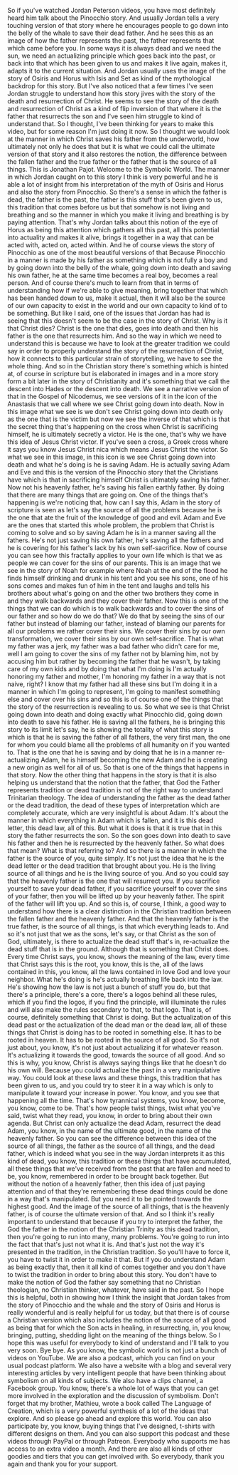  So if you've watched Jordan Peterson videos, you have most definitely heard him talk about the Pinocchio story. And usually Jordan tells a very touching version of that story where he encourages people to go down into the belly of the whale to save their dead father. And he sees this as an image of how the father represents the past, the father represents that which came before you. In some ways it is always dead and we need the sun, we need an actualizing principle which goes back into the past, or back into that which has been given to us and makes it live again, makes it, adapts it to the current situation. And Jordan usually uses the image of the story of Osiris and Horus with Isis and Set as kind of the mythological backdrop for this story. But I've also noticed that a few times I've seen Jordan struggle to understand how this story jives with the story of the death and resurrection of Christ. He seems to see the story of the death and resurrection of Christ as a kind of flip inversion of that where it is the father that resurrects the son and I've seen him struggle to kind of understand that. So I thought, I've been thinking for years to make this video, but for some reason I'm just doing it now. So I thought we would look at the manner in which Christ saves his father from the underworld, how ultimately not only he does that but it is what we could call the ultimate version of that story and it also restores the notion, the difference between the fallen father and the true father or the father that is the source of all things. This is Jonathan Pajot. Welcome to the Symbolic World. The manner in which Jordan caught on to this story I think is very powerful and he is able a lot of insight from his interpretation of the myth of Osiris and Horus and also the story from Pinocchio. So there's a sense in which the father is dead, the father is the past, the father is this stuff that's been given to us, this tradition that comes before us but that somehow is not living and breathing and so the manner in which you make it living and breathing is by paying attention. That's why Jordan talks about this notion of the eye of Horus as being this attention which gathers all this past, all this potential into actuality and makes it alive, brings it together in a way that can be acted with, acted on, acted within. And he of course views the story of Pinocchio as one of the most beautiful versions of that Because Pinocchio in a manner is made by his father as something which is not fully a boy and by going down into the belly of the whale, going down into death and saving his own father, he at the same time becomes a real boy, becomes a real person. And of course there's much to learn from that in terms of understanding how if we're able to give meaning, bring together that which has been handed down to us, make it actual, then it will also be the source of our own capacity to exist in the world and our own capacity to kind of to be something. But like I said, one of the issues that Jordan has had is seeing that this doesn't seem to be the case in the story of Christ. Why is it that Christ dies? Christ is the one that dies, goes into death and then his father is the one that resurrects him. And so the way in which we need to understand this is because we have to look at the greater tradition we could say in order to properly understand the story of the resurrection of Christ, how it connects to this particular strain of storytelling, we have to see the whole thing. And so in the Christian story there's something which is hinted at, of course in scripture but is elaborated in images and in a more story form a bit later in the story of Christianity and it's something that we call the descent into Hades or the descent into death. We see a narrative version of that in the Gospel of Nicodemus, we see versions of it in the icon of the Anastasis that we call where we see Christ going down into death. Now in this image what we see is we don't see Christ going down into death only as the one that is the victim but now we see the inverse of that which is that the secret thing that's happening on the cross when Christ is sacrificing himself, he is ultimately secretly a victor. He is the one, that's why we have this idea of Jesus Christ victor. If you've seen a cross, a Greek cross where it says you know Jesus Christ nica which means Jesus Christ the victor. So what we see in this image, in this icon is we see Christ going down into death and what he's doing is he is saving Adam. He is actually saving Adam and Eve and this is the version of the Pinocchio story that the Christians have which is that in sacrificing himself Christ is ultimately saving his father. Now not his heavenly father, he's saving his fallen earthly father. By doing that there are many things that are going on. One of the things that's happening is we're noticing that, how can I say this, Adam in the story of scripture is seen as let's say the source of all the problems because he is the one that ate the fruit of the knowledge of good and evil. Adam and Eve are the ones that started this whole problem, the problem that Christ is coming to solve and so by saving Adam he is in a manner saving all the fathers. He's not just saving his own father, he's saving all the fathers and he is covering for his father's lack by his own self-sacrifice. Now of course you can see how this fractally applies to your own life which is that we as people we can cover for the sins of our parents. This is an image that we see in the story of Noah for example where Noah at the end of the flood he finds himself drinking and drunk in his tent and you see his sons, one of his sons comes and makes fun of him in the tent and laughs and tells his brothers about what's going on and the other two brothers they come in and they walk backwards and they cover their father. Now this is one of the things that we can do which is to walk backwards and to cover the sins of our father and so how do we do that? We do that by seeing the sins of our father but instead of blaming our father, instead of blaming our parents for all our problems we rather cover their sins. We cover their sins by our own transformation, we cover their sins by our own self-sacrifice. That is what my father was a jerk, my father was a bad father who didn't care for me, well I am going to cover the sins of my father not by blaming him, not by accusing him but rather by becoming the father that he wasn't, by taking care of my own kids and by doing that what I'm doing is I'm actually honoring my father and mother, I'm honoring my father in a way that is not naive, right? I know that my father had all these sins but I'm doing it in a manner in which I'm going to represent, I'm going to manifest something else and cover over his sins and so this is of course one of the things that the story of the resurrection is revealing to us. So what we see is that Christ going down into death and doing exactly what Pinocchio did, going down into death to save his father. He is saving all the fathers, he is bringing this story to its limit let's say, he is showing the totality of what this story is which is that he is saving the father of all fathers, the very first man, the one for whom you could blame all the problems of all humanity on if you wanted to. That is the one that he is saving and by doing that he is in a manner re-actualizing Adam, he is himself becoming the new Adam and he is creating a new origin as well for all of us. So that is one of the things that happens in that story. Now the other thing that happens in the story is that it is also helping us understand that the notion that the father, that God the Father represents tradition or dead tradition is not of the right way to understand Trinitarian theology. The idea of understanding the father as the dead father or the dead tradition, the dead of these types of interpretation which are completely accurate, which are very insightful is about Adam. It's about the manner in which everything in Adam which is fallen, and it is this dead letter, this dead law, all of this. But what it does is that it is true that in this story the father resurrects the son. So the son goes down into death to save his father and then he is resurrected by the heavenly father. So what does that mean? What is that referring to? And so there is a manner in which the father is the source of you, quite simply. It's not just the idea that he is the dead letter or the dead tradition that brought about you. He is the living source of all things and he is the living source of you. And so you could say that the heavenly father is the one that will resurrect you. If you sacrifice yourself to save your dead father, if you sacrifice yourself to cover the sins of your father, then you will be lifted up by your heavenly father. The spirit of the father will lift you up. And so this is, of course, I think, a good way to understand how there is a clear distinction in the Christian tradition between the fallen father and the heavenly father. And that the heavenly father is the true father, is the source of all things, is that which everything leads to. And so it's not just that we as the sons, let's say, or that Christ as the son of God, ultimately, is there to actualize the dead stuff that's in, re-actualize the dead stuff that is in the ground. Although that is something that Christ does. Every time Christ says, you know, shows the meaning of the law, every time that Christ says this is the root, you know, this is the, all of the laws contained in this, you know, all the laws contained in love God and love your neighbor. What he's doing is he's actually breathing life back into the law. He's showing how the law is not just a bunch of stuff you do, but that there's a principle, there's a core, there's a logos behind all these rules, which if you find the logos, if you find the principle, will illuminate the rules and will also make the rules secondary to that, to that logo. That is, of course, definitely something that Christ is doing. But the actualization of this dead past or the actualization of the dead man or the dead law, all of these things that Christ is doing has to be rooted in something else. It has to be rooted in heaven. It has to be rooted in the source of all good. So it's not just about, you know, it's not just about actualizing it for whatever reason. It's actualizing it towards the good, towards the source of all good. And so this is why, you know, Christ is always saying things like that he doesn't do his own will. Because you could actualize the past in a very manipulative way. You could look at these laws and these things, this tradition that has been given to us, and you could try to steer it in a way which is only to manipulate it toward your increase in power. You know, and you see that happening all the time. That's how tyrannical systems, you know, become, you know, come to be. That's how people twist things, twist what you've said, twist what they read, you know, in order to bring about their own agenda. But Christ can only actualize the dead Adam, resurrect the dead Adam, you know, in the name of the ultimate good, in the name of the heavenly father. So you can see the difference between this idea of the source of all things, the father as the source of all things, and the dead father, which is indeed what you see in the way Jordan interprets it as this kind of dead, you know, this tradition or these things that have accumulated, all these things that we've received from the past that are fallen and need to be, you know, remembered in order to be brought back together. But without the notion of a heavenly father, then this idea of just paying attention and of that they're remembering these dead things could be done in a way that's manipulated. But you need it to be pointed towards the highest good. And the image of the source of all things, that is the heavenly father, is of course the ultimate version of that. And so I think it's really important to understand that because if you try to interpret the father, the God the father in the notion of the Christian Trinity as this dead tradition, then you're going to run into many, many problems. You're going to run into the fact that that's just not what it is. And that's just not the way it's presented in the tradition, in the Christian tradition. So you'll have to force it, you have to twist it in order to make it that. But if you do understand Adam as being exactly that, then it all kind of comes together and you don't have to twist the tradition in order to bring about this story. You don't have to make the notion of God the father say something that no Christian theologian, no Christian thinker, whatever, have said in the past. So I hope this is helpful, both in showing how I think the insight that Jordan takes from the story of Pinocchio and the whale and the story of Osiris and Horus is really wonderful and is really helpful for us today, but that there is of course a Christian version which also includes the notion of the source of all good as being that for which the Son acts in healing, in resurrecting, in, you know, bringing, putting, shedding light on the meaning of the things below. So I hope this was useful for everybody to kind of understand and I'll talk to you very soon. Bye bye. As you know, the symbolic world is not just a bunch of videos on YouTube. We are also a podcast, which you can find on your usual podcast platform. We also have a website with a blog and several very interesting articles by very intelligent people that have been thinking about symbolism on all kinds of subjects. We also have a clips channel, a Facebook group. You know, there's a whole lot of ways that you can get more involved in the exploration and the discussion of symbolism. Don't forget that my brother, Mathieu, wrote a book called The Language of Creation, which is a very powerful synthesis of a lot of the ideas that explore. And so please go ahead and explore this world. You can also participate by, you know, buying things that I've designed, t-shirts with different designs on them. And you can also support this podcast and these videos through PayPal or through Patreon. Everybody who supports me has access to an extra video a month. And there are also all kinds of other goodies and tiers that you can get involved with. So everybody, thank you again and thank you for your support.